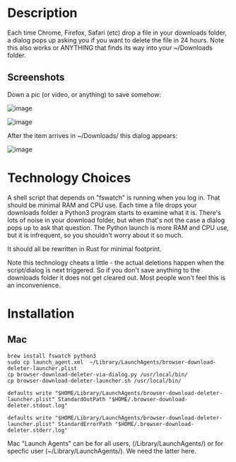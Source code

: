 # Description

Each time Chrome, Firefox, Safari (etc) drop a file in your downloads folder, a dialog pops up asking you 
if you want to delete the file in 24 hours. Note this also works or ANYTHING that finds its way into your 
~/Downloads folder.

## Screenshots

Down a pic (or video, or anything) to save somehow:

![image](https://user-images.githubusercontent.com/82182/89728791-d75d0a00-da27-11ea-8c34-574b6c567810.png)

![image](https://user-images.githubusercontent.com/82182/89728843-24d97700-da28-11ea-8cd2-115ab5b8f0e1.png)

After the item arrives in ~/Downloads/ this dialog appears:

![image](https://user-images.githubusercontent.com/82182/89728867-44709f80-da28-11ea-9448-3aaa740e6889.png)

# Technology Choices

A shell script that depends on "fswatch" is running when you log in. That should be minimal RAM and CPU use. 
Each time a file drops your downloads folder a Python3 program starts to examine what it is. There's lots of 
noise in your download folder, but when that's not the case a dialog pops up to ask that question. The Python 
launch is more RAM and CPU use, but it is infrequent, so you shouldn't worry about it so much.

It should all be rewritten in Rust for minimal footprint.

Note this technology cheats a little - the actual deletions happen when the script/dialog is next triggered. So if 
you don't save anything to the downloads folder it does not get cleared out. Most people won't feel this is an 
inconvenience.

# Installation

## Mac

```
brew install fswatch python3
sudo cp launch_agent.xml  ~/Library/LaunchAgents/browser-download-deleter-launcher.plist
cp browser-download-deleter-via-dialog.py /usr/local/bin/
cp browser-download-deleter-launcher.sh /usr/local/bin/

defaults write "$HOME/Library/LaunchAgents/browser-download-deleter-launcher.plist" StandardOutPath "$HOME/.browser-download-deleter.stdout.log"

defaults write "$HOME/Library/LaunchAgents/browser-download-deleter-launcher.plist" StandardErrorPath "$HOME/.browser-download-deleter.stderr.log"

```

Mac "Launch Agents" can be for all users, (/Library/LaunchAgents/) or for specfic user (~/Library/LaunchAgents/). We need the latter here.